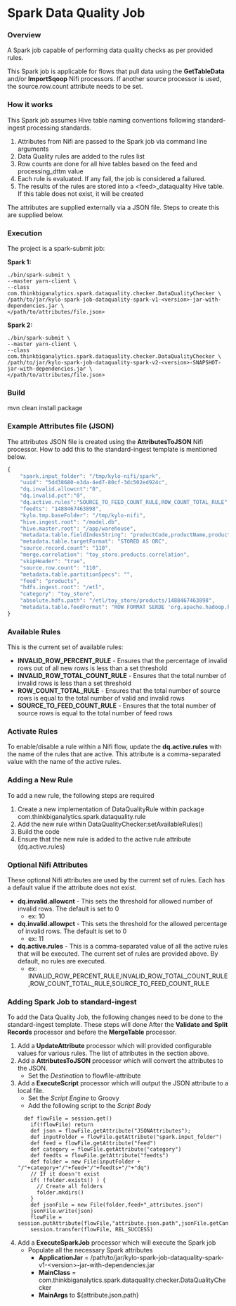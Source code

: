 Spark Data Quality Job
==========

### Overview
A Spark job capable of performing data quality checks as per provided rules.

This Spark job is applicable for flows that pull data using the __GetTableData__ and/or __ImportSqoop__ Nifi processors.
If another source processor is used, the source.row.count attribute needs to be set.

### How it works
This Spark job assumes Hive table naming conventions following standard-ingest processing standards.

1. Attributes from Nifi are passed to the Spark job via command line arguments
2. Data Quality rules are added to the rules list
3. Row counts are done for all hive tables based on the feed and processing_dttm value
4. Each rule is evaluated. If any fail, the job is considered a failured.
5. The results of the rules are stored into a \<feed>\_dataquality Hive table. If this table does not exist, it will be created

The attributes are supplied externally via a JSON file. Steps to create this are supplied below.

### Execution

The project is a spark-submit job:

**Spark 1:**
```
./bin/spark-submit \
--master yarn-client \
--class com.thinkbiganalytics.spark.dataquality.checker.DataQualityChecker \
/path/to/jar/kylo-spark-job-dataquality-spark-v1-<version>-jar-with-dependencies.jar \
</path/to/attributes/file.json>
```

**Spark 2:**
```
./bin/spark-submit \
--master yarn-client \
--class com.thinkbiganalytics.spark.dataquality.checker.DataQualityChecker \
/path/to/jar/kylo-spark-job-dataquality-spark-v2-<version>-SNAPSHOT-jar-with-dependencies.jar \
</path/to/attributes/file.json>
```

### Build ###
mvn clean install package


### Example Attributes file (JSON)
The attributes JSON file is created using the **AttributesToJSON** Nifi processor. How to add this to the standard-ingest template is mentioned below.

```javascript
{
    "spark.input_folder": "/tmp/kylo-nifi/spark",
    "uuid": "5dd38680-e3da-4ed7-80cf-3dc502ed924c",
    "dq.invalid.allowcnt":"0",
    "dq.invalid.pct":"0",
    "dq.active.rules":"SOURCE_TO_FEED_COUNT_RULE,ROW_COUNT_TOTAL_RULE",
    "feedts": "1488467463898",
    "kylo.tmp.baseFolder": "/tmp/kylo-nifi",
    "hive.ingest.root": "/model.db",
    "hive.master.root": "/app/warehouse",
    "metadata.table.fieldIndexString": "productCode,productName,productVendor,productDescription,buyPrice",
    "metadata.table.targetFormat": "STORED AS ORC",
    "source.record.count": "110",
    "merge.correlation": "toy_store.products.correlation",
    "skipHeader": "true",
    "source.row.count": "110",
    "metadata.table.partitionSpecs": "",
    "feed": "products",
    "hdfs.ingest.root": "/etl",
    "category": "toy_store",
    "absolute.hdfs.path": "/etl/toy_store/products/1488467463898",
    "metadata.table.feedFormat": "ROW FORMAT SERDE 'org.apache.hadoop.hive.serde2.OpenCSVSerde' WITH SERDEPROPERTIES ( 'separatorChar' = ',' ,'escapeChar' = '\\\\' ,'quoteChar' = '\"') STORED AS TEXTFILE"
}
```
### Available Rules
This is the current set of available rules:
* **INVALID_ROW_PERCENT_RULE** - Ensures that the percentage of invalid rows out of all new rows is less than a set threshold
* **INVALID_ROW_TOTAL_COUNT_RULE** - Ensures that the total number of invalid rows is less than a set threshold
* **ROW_COUNT_TOTAL_RULE** - Ensures that the total number of source rows is equal to the total number of valid and invalid rows
* **SOURCE_TO_FEED_COUNT_RULE** - Ensures that the total number of source rows is equal to the total number of feed rows

### Activate Rules
To enable/disable a rule within a Nifi flow, update the **dq.active.rules** with the name of the rules that are active. This attribute is a comma-separated value with the name of the active rules.


### Adding a New Rule
To add a new rule, the following steps are required

1. Create a new implementation of DataQualityRule within package com.thinkbiganalytics.spark.dataquality.rule
2. Add the new rule within DataQualityChecker:setAvailableRules()
3. Build the code
4. Ensure that the new rule is added to the active rule attribute (dq.active.rules)

### Optional Nifi Attributes
These optional Nifi attributes are used by the current set of rules. Each has a default value if the attribute does not exist.

* **dq.invalid.allowcnt** - This sets the threshold for allowed number of invalid rows. The default is set to 0
  * ex: 10
* **dq.invalid.allowpct** - This sets the threshold for the allowed percentage of invalid rows. The default is set to 0
  * ex: 11
* **dq.active.rules** - This is a comma-separated value of all the active rules that will be executed. The current set of rules are provided above. By default, no rules are executed.
  * ex: INVALID_ROW_PERCENT_RULE,INVALID_ROW_TOTAL_COUNT_RULE,ROW_COUNT_TOTAL_RULE,SOURCE_TO_FEED_COUNT_RULE

### Adding Spark Job to standard-ingest
To add the Data Quality Job, the following changes need to be done to the standard-ingest template. These steps will done After the **Validate and Split Records** processor and before the **MergeTable** processor.

1. Add a **UpdateAttribute** processor which will provided configurable values for various rules. The list of attributes in the section above.
2. Add a **AttributesToJSON** processor which will convert the attributes to the JSON.
    * Set the _Destination_ to flowfile-attribute
3. Add a **ExecuteScript** processor which will output the JSON attribute to a local file.
    * Set the _Script Engine_ to Groovy
    * Add the following script to the _Script Body_
    ```
      def flowFile = session.get()
        if(!flowFile) return
        def json = flowFile.getAttribute("JSONAttributes");
        def inputFolder = flowFile.getAttribute("spark.input_folder")
        def feed = flowFile.getAttribute("feed")
        def category = flowFile.getAttribute("category")
        def feedts = flowFile.getAttribute("feedts")
        def folder = new File(inputFolder + "/"+category+"/"+feed+"/"+feedts+"/"+"dq")
        // If it doesn't exist
        if( !folder.exists() ) {
          // Create all folders
          folder.mkdirs()
        }
        def jsonFile = new File(folder,feed+"_attributes.json")
        jsonFile.write(json)
        flowFile = session.putAttribute(flowFile,"attribute.json.path",jsonFile.getCanonicalPath())
        session.transfer(flowFile, REL_SUCCESS)
    ```
4. Add a **ExecuteSparkJob** processor which will execute the Spark job
    * Populate all the necessary Spark attributes
        * __ApplicationJar__ = /path/to/jar/kylo-spark-job-dataquality-spark-v1-\<version>\-jar-with-dependencies.jar
        * __MainClass__ =  com.thinkbiganalytics.spark.dataquality.checker.DataQualityChecker
        * __MainArgs__ to ${attribute.json.path}
